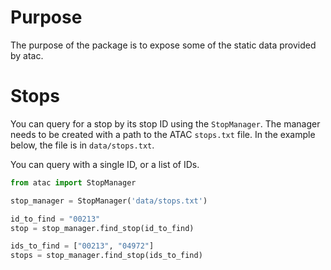 # Purpose
The purpose of the package is to expose some of the static data provided by atac.

# Stops
You can query for a stop by its stop ID using the `StopManager`. The manager needs to be created with a path to the ATAC
`stops.txt` file. In the example below, the file is in `data/stops.txt`.

You can query with a single ID, or a list of IDs.
```python
from atac import StopManager

stop_manager = StopManager('data/stops.txt')

id_to_find = "00213"
stop = stop_manager.find_stop(id_to_find)

ids_to_find = ["00213", "04972"]
stops = stop_manager.find_stop(ids_to_find)
```